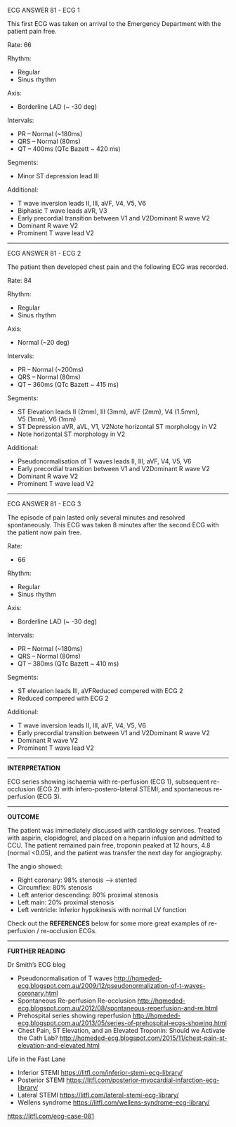 ECG ANSWER 81 - ECG 1

This first ECG was taken on arrival to the Emergency Department with the patient pain free.

Rate: 66 

Rhythm:
* Regular 
* Sinus rhythm 

Axis:
* Borderline LAD (~ -30 deg) 

Intervals:
* PR – Normal (~180ms) 
* QRS – Normal (80ms) 
* QT – 400ms (QTc Bazett ~ 420 ms) 

Segments:
* Minor ST depression lead III 

Additional:
* T wave inversion leads II, III, aVF, V4, V5, V6 
* Biphasic T wave leads aVR, V3 
* Early precordial transition between V1 and V2Dominant R wave V2 
* Dominant R wave V2 
* Prominent T wave lead V2 

---------------
ECG ANSWER 81 -  ECG 2

The patient then developed chest pain and the following ECG was recorded.

Rate: 84 

Rhythm:
* Regular 
* Sinus rhythm 

Axis:
* Normal (~20 deg) 

Intervals:
* PR – Normal (~200ms) 
* QRS – Normal (80ms) 
* QT – 360ms (QTc Bazett ~ 415 ms) 

Segments:
* ST Elevation leads II (2mm), III (3mm), aVF (2mm), V4 (1.5mm), V5 (1mm), V6 (1mm) 
* ST Depression aVR, aVL, V1, V2Note horizontal ST morphology in V2 
* Note horizontal ST morphology in V2 

Additional:
* Pseudonormalisation of T waves leads II, III, aVF, V4, V5, V6 
* Early precordial transition between V1 and V2Dominant R wave V2 
* Dominant R wave V2 
* Prominent T wave lead V2 

---------------

ECG ANSWER 81 - ECG 3

The episode of pain lasted only several minutes and resolved spontaneously. This ECG was taken 8 minutes after the second ECG with the patient now pain free.

Rate:
* 66 

Rhythm:
* Regular 
* Sinus rhythm 

Axis:
* Borderline LAD (~ -30 deg) 

Intervals:
* PR – Normal (~180ms) 
* QRS – Normal (80ms) 
* QT – 380ms (QTc Bazett ~ 410 ms) 

Segments:
* ST elevation leads III, aVFReduced compered with ECG 2 
* Reduced compered with ECG 2 

Additional:
* T wave inversion leads II, III, aVF, V4, V5, V6 
* Early precordial transition between V1 and V2Dominant R wave V2 
* Dominant R wave V2 
* Prominent T wave lead V2 

---------------

**INTERPRETATION**

ECG series showing ischaemia with re-perfusion (ECG 1), subsequent re-occlusion (ECG 2) with infero-postero-lateral STEMI, and spontaneous re-perfusion (ECG 3).

---------------

**OUTCOME**

The patient was immediately discussed with cardiology services. Treated with aspirin, clopidogrel, and placed on a heparin infusion and admitted to CCU. The patient remained pain free, troponin peaked at 12 hours, 4.8 (normal <0.05), and the patient was transfer the next day for angiography. 

The angio showed:
* Right coronary: 98% stenosis –> stented 
* Circumflex: 80% stenosis 
* Left anterior descending: 80% proximal stenosis 
* Left main: 20% proximal stenosis 
* Left ventricle: Inferior hypokinesis with normal LV function 

Check out the **REFERENCES** below for some more great examples of re-perfusion / re-occlusion ECGs.

---------------

**FURTHER READING**

Dr Smith’s ECG blog
* Pseudonormalisation of T waves <http://hqmeded-ecg.blogspot.com.au/2009/12/pseudonormalization-of-t-waves-coronary.html>
* Spontaneous Re-perfusion Re-occlusion <http://hqmeded-ecg.blogspot.com.au/2012/08/spontaneous-reperfusion-and-re.html>
* Prehospital series showing reperfusion <http://hqmeded-ecg.blogspot.com.au/2013/05/series-of-prehospital-ecgs-showing.html>
* Chest Pain, ST Elevation, and an Elevated Troponin: Should we Activate the Cath Lab?  <http://hqmeded-ecg.blogspot.com/2015/11/chest-pain-st-elevation-and-elevated.html>

Life in the Fast Lane
* Inferior STEMI <https://litfl.com/inferior-stemi-ecg-library/>
* Posterior STEMI <https://litfl.com/posterior-myocardial-infarction-ecg-library/>
* Lateral STEMI <https://litfl.com/lateral-stemi-ecg-library/>
* Wellens syndrome <https://litfl.com/wellens-syndrome-ecg-library/>

<https://litfl.com/ecg-case-081>
